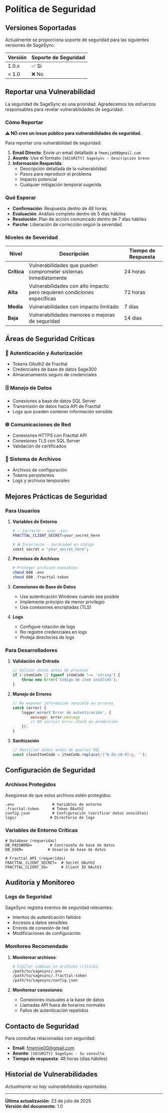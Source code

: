 # Política de Seguridad

## Versiones Soportadas

Actualmente se proporciona soporte de seguridad para las siguientes versiones de SageSync:

| Versión | Soporte de Seguridad |
| ------- | ------------------- |
| 1.0.x   | ✅ Sí |
| < 1.0   | ❌ No |

## Reportar una Vulnerabilidad

La seguridad de SageSync es una prioridad. Agradecemos los esfuerzos responsables para revelar vulnerabilidades de seguridad.

### Cómo Reportar

**⚠️ NO cree un issue público para vulnerabilidades de seguridad.**

Para reportar una vulnerabilidad de seguridad:

1. **Email Directo**: Envíe un email detallado a `fmemije00@gmail.com`
2. **Asunto**: Use el formato `[SECURITY] SageSync - Descripción breve`
3. **Información Requerida**:
   - Descripción detallada de la vulnerabilidad
   - Pasos para reproducir el problema
   - Impacto potencial
   - Cualquier mitigación temporal sugerida

### Qué Esperar

- **Confirmación**: Respuesta dentro de 48 horas
- **Evaluación**: Análisis completo dentro de 5 días hábiles
- **Resolución**: Plan de acción comunicado dentro de 7 días hábiles
- **Parche**: Liberación de corrección según la severidad

### Niveles de Severidad

| Nivel | Descripción | Tiempo de Respuesta |
|-------|-------------|-------------------|
| **Crítica** | Vulnerabilidades que pueden comprometer sistemas inmediatamente | 24 horas |
| **Alta** | Vulnerabilidades con alto impacto pero requieren condiciones específicas | 72 horas |
| **Media** | Vulnerabilidades con impacto limitado | 7 días |
| **Baja** | Vulnerabilidades menores o mejoras de seguridad | 14 días |

## Áreas de Seguridad Críticas

### 🔐 Autenticación y Autorización
- Tokens OAuth2 de Fracttal
- Credenciales de base de datos Sage300
- Almacenamiento seguro de credenciales

### 🗄️ Manejo de Datos
- Conexiones a base de datos SQL Server
- Transmisión de datos hacia API de Fracttal
- Logs que pueden contener información sensible

### 🌐 Comunicaciones de Red
- Conexiones HTTPS con Fracttal API
- Conexiones TLS con SQL Server
- Validación de certificados

### 📁 Sistema de Archivos
- Archivos de configuración
- Tokens persistentes
- Logs y archivos temporales

## Mejores Prácticas de Seguridad

### Para Usuarios

1. **Variables de Entorno**
   ```bash
   # ✅ Correcto - usar .env
   FRACTTAL_CLIENT_SECRET=your_secret_here
   
   # ❌ Incorrecto - hardcoded en código
   const secret = "your_secret_here";
   ```

2. **Permisos de Archivos**
   ```bash
   # Proteger archivos sensibles
   chmod 600 .env
   chmod 600 .fracttal-token
   ```

3. **Conexiones de Base de Datos**
   - Use autenticación Windows cuando sea posible
   - Implemente principio de menor privilegio
   - Use conexiones encriptadas (TLS)

4. **Logs**
   - Configure rotación de logs
   - No registre credenciales en logs
   - Proteja directorios de logs

### Para Desarrolladores

1. **Validación de Entrada**
   ```javascript
   // Validar datos antes de procesar
   if (!itemCode || typeof itemCode !== 'string') {
       throw new Error('Código de item inválido');
   }
   ```

2. **Manejo de Errores**
   ```javascript
   // No exponer información sensible en errores
   catch (error) {
       logger.error('Error de autenticación', { 
           message: error.message 
           // NO incluir error.stack en producción
       });
   }
   ```

3. **Sanitización**
   ```javascript
   // Sanitizar datos antes de queries SQL
   const cleanItemCode = itemCode.replace(/[^A-Za-z0-9]/g, '');
   ```

## Configuración de Seguridad

### Archivos Protegidos

Asegúrese de que estos archivos estén protegidos:

```
.env                 # Variables de entorno
.fracttal-token      # Token OAuth2
config.json          # Configuración (verificar datos sensibles)
logs/               # Directorio de logs
```

### Variables de Entorno Críticas

```env
# Database (requeridas)
DB_PASSWORD=        # Contraseña de base de datos
DB_USER=           # Usuario de base de datos

# Fracttal API (requeridas)
FRACTTAL_CLIENT_SECRET=  # Secret OAuth2
FRACTTAL_CLIENT_ID=      # Client ID OAuth2
```

## Auditoría y Monitoreo

### Logs de Seguridad

SageSync registra eventos de seguridad relevantes:

- Intentos de autenticación fallidos
- Accesos a datos sensibles
- Errores de conexión de red
- Modificaciones de configuración

### Monitoreo Recomendado

1. **Monitorear archivos**:
   ```bash
   # Vigilar cambios en archivos críticos
   /path/to/sagesync/.env
   /path/to/sagesync/.fracttal-token
   /path/to/sagesync/config.json
   ```

2. **Monitorear conexiones**:
   - Conexiones inusuales a la base de datos
   - Llamadas API fuera de horarios normales
   - Fallos de autenticación repetidos

## Contacto de Seguridad

Para consultas relacionadas con seguridad:

- **Email**: fmemije00@gmail.com
- **Asunto**: `[SECURITY] SageSync - Su consulta`
- **Tiempo de respuesta**: 48 horas (días hábiles)

## Historial de Vulnerabilidades

*Actualmente no hay vulnerabilidades reportadas.*

---

**Última actualización**: 23 de julio de 2025  
**Versión del documento**: 1.0
